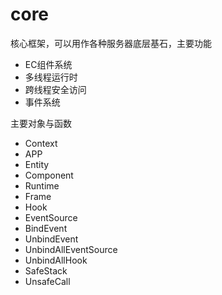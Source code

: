 # core

核心框架，可以用作各种服务器底层基石，主要功能
* EC组件系统
* 多线程运行时
* 跨线程安全访问
* 事件系统

主要对象与函数
* Context
* APP 
* Entity 
* Component
* Runtime
* Frame
* Hook
* EventSource
* BindEvent
* UnbindEvent
* UnbindAllEventSource
* UnbindAllHook
* SafeStack
* UnsafeCall
